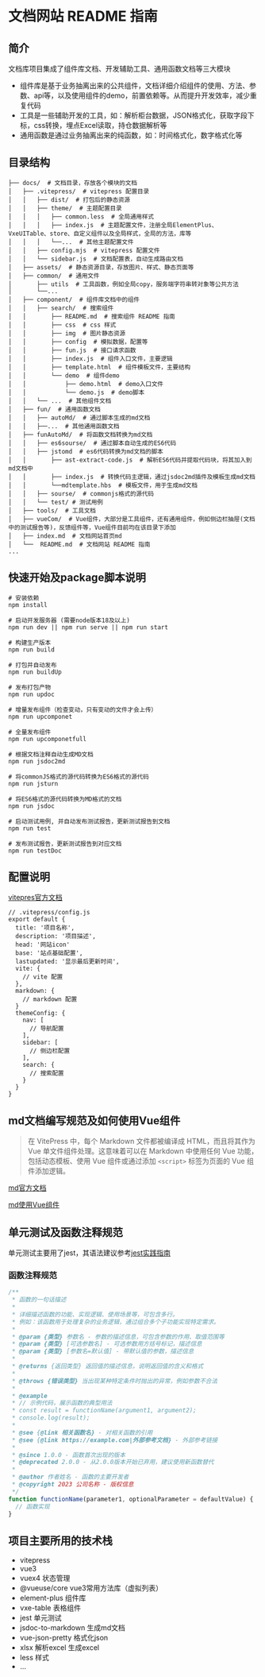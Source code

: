 # 文档网站 README 指南

## 简介
文档库项目集成了组件库文档、开发辅助工具、通用函数文档等三大模块
- 组件库是基于业务抽离出来的公共组件，文档详细介绍组件的使用、方法、参数、api等，以及使用组件的demo，前置依赖等。从而提升开发效率，减少重复代码
- 工具是一些辅助开发的工具，如：解析柜台数据，JSON格式化，获取字段下标，css转换，埋点Excel读取，持仓数据解析等
- 通用函数是通过业务抽离出来的纯函数，如：时间格式化，数字格式化等

## 目录结构
```
├── docs/  # 文档目录，存放各个模块的文档
│   ├── .vitepress/  # vitepress 配置目录
│   │   ├── dist/  # 打包后的静态资源
│   │   ├── theme/  # 主题配置目录
│   │   │   ├── common.less  # 全局通用样式
│   │   │   ├── index.js  # 主题配置文件，注册全局ElementPlus、VxeUITable、store、自定义组件以及全局样式，全局的方法，库等
│   │   │   └──...  # 其他主题配置文件
│   │   ├── config.mjs  # vitepress 配置文件
│   │   └── sidebar.js  # 文档配置表，自动生成路由文档
│   ├── assets/  # 静态资源目录，存放图片、样式、静态页面等
│   ├── common/  # 通用文件
│       ├── utils  # 工具函数，例如全局copy，服务端字符串转对象等公共方法 
│       └──...
│   ├── component/  # 组件库文档中的组件
│   │   ├── search/  # 搜索组件
│   │       ├── README.md  # 搜索组件 README 指南
│   │       ├── css  # css 样式
│   │       ├── img  # 图片静态资源
│   │       ├── config  # 模拟数据，配置等
│   │       ├── fun.js  # 接口请求函数
│   │       ├── index.js  # 组件入口文件，主要逻辑
│   │       ├── template.html  # 组件模板文件，主要结构
│   │       └── demo  # 组件demo
│   │           ├── demo.html  # demo入口文件
│   │           └── demo.js  # demo脚本
│   │   └── ...  # 其他组件文档
│   ├── fun/  # 通用函数文档
│   │   ├── autoMd/  # 通过脚本生成的md文档
│   │   ├──...  # 其他通用函数文档
│   ├── funAutoMd/  # 将函数文档转换为md文档
│   │   ├── es6sourse/  # 通过脚本自动生成的ES6代码
│   │   ├── jstomd  # es6代码转换为md文档的脚本
│   │       ├── ast-extract-code.js  # 解析ES6代码并提取代码块，将其加入到md文档中
│   │       ├── index.js  # 转换代码主逻辑，通过jsdoc2md插件及模板生成md文档
│   │       └──mdtemplate.hbs  # 模板文件，用于生成md文档
│   │   ├── sourse/  # commonjs格式的源代码
│   │   └── test/ # 测试用例
│   ├── tools/  # 工具文档
│   ├── vueCom/  # Vue组件，大部分是工具组件，还有通用组件，例如侧边栏抽屉(文档中的测试报告等)，反馈组件等，Vue组件目前均在该目录下添加
│   ├── index.md  # 文档网站首页md
│   └──  README.md  # 文档网站 README 指南
...

```

## 快速开始及package脚本说明
``` 
# 安装依赖
npm install

# 启动开发服务器 (需要node版本18及以上)
npm run dev || npm run serve || npm run start

# 构建生产版本
npm run build

# 打包并自动发布
npm run buildUp

# 发布打包产物
npm run updoc

# 增量发布组件（检查变动，只有变动的文件才会上传）
npm run upcomponet

# 全量发布组件
npm run upcomponetfull

# 根据文档注释自动生成MD文档
npm run jsdoc2md

# 将commonJS格式的源代码转换为ES6格式的源代码
npm run jsturn

# 将ES6格式的源代码转换为MD格式的文档
npm run jsdoc

# 启动测试用例, 并自动发布测试报告，更新测试报告到文档
npm run test

# 发布测试报告，更新测试报告到对应文档
npm run testDoc
```

## 配置说明
[vitepres官方文档](https://vitepress.dev/zh/)
```
// .vitepress/config.js
export default {
  title: '项目名称',
  description: '项目描述',
  head: '网站icon'
  base: '站点基础配置',
  lastupdated: '显示最后更新时间',
  vite: {
    // vite 配置
  },
  markdown: {
    // markdown 配置
  }
  themeConfig: {
    nav: [
      // 导航配置
    ],
    sidebar: [
      // 侧边栏配置
    ],
    search: {
      // 搜索配置
    }
  }
}
```

## md文档编写规范及如何使用Vue组件
> 在 VitePress 中，每个 Markdown 文件都被编译成 HTML，而且将其作为 Vue 单文件组件处理。这意味着可以在 Markdown 中使用任何 Vue 功能，包括动态模板、使用 Vue 组件或通过添加 `<script>` 标签为页面的 Vue 组件添加逻辑。

[md官方文档](https://markdown.com.cn/)

[md使用Vue组件](https://vitepress.dev/zh/guide/using-vue#templating)


## 单元测试及函数注释规范
单元测试主要用了jest，其语法建议参考[jest实践指南](https://github.yanhaixiang.com/jest-tutorial/)

### 函数注释规范
```js
/**
 * 函数的一句话描述
 * 
 * 详细描述函数的功能、实现逻辑、使用场景等，可包含多行。
 * 例如：该函数用于处理复杂的业务逻辑，通过组合多个子功能实现特定需求。
 * 
 * @param {类型} 参数名 - 参数的描述信息，可包含参数的作用、取值范围等
 * @param {类型} [可选参数名] - 可选参数用方括号标记，描述信息
 * @param {类型} [参数名=默认值] - 带默认值的参数，描述信息
 * 
 * @returns {返回类型} 返回值的描述信息，说明返回值的含义和格式
 * 
 * @throws {错误类型} 当出现某种特定条件时抛出的异常，例如参数不合法
 * 
 * @example
 * // 示例代码，展示函数的典型用法
 * const result = functionName(argument1, argument2);
 * console.log(result);
 * 
 * @see {@link 相关函数名} - 对相关函数的引用
 * @see {@link https://example.com|外部参考文档} - 外部参考链接
 * 
 * @since 1.0.0 - 函数首次出现的版本
 * @deprecated 2.0.0 - 从2.0.0版本开始已弃用，建议使用新函数替代
 * 
 * @author 作者姓名 - 函数的主要开发者
 * @copyright 2023 公司名称 - 版权信息
 */
function functionName(parameter1, optionalParameter = defaultValue) {
  // 函数实现
}
```

## 项目主要所用的技术栈
- vitepress 
- vue3
- vuex4 状态管理
- @vueuse/core vue3常用方法库（虚拟列表）
- element-plus 组件库
- vxe-table 表格组件
- jest 单元测试
- jsdoc-to-markdown 生成md文档
- vue-json-pretty 格式化json
- xlsx 解析excel 生成excel
- less 样式
- ...